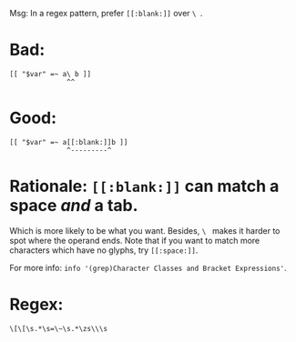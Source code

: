 Msg: In a regex pattern, prefer `[[:blank:]]` over `\ `.

# Bad:

    [[ "$var" =~ a\ b ]]
                  ^^

# Good:

    [[ "$var" =~ a[[:blank:]]b ]]
                  ^---------^

# Rationale: `[[:blank:]]` can match a space *and* a tab.

Which is more likely to be what you want.  Besides, `\ ` makes it harder to spot
where the operand  ends.  Note that if  you want to match  more characters which
have no glyphs, try `[[:space:]]`.

For more info: `info '(grep)Character Classes and Bracket Expressions'`.

# Regex:

    \[\[\s.*\s=\~\s.*\zs\\\s
